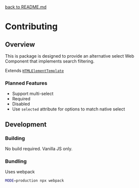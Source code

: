 [back to README.md](README.md)


# Contributing

## Overview
This is package is designed to provide an alternative select Web Component that implements search
filtering.

Extends [`HTMLElementTemplate`](https://github.com/mjbrisebois/purewc-template)

### Planned Features

- Support multi-select
- Required
- Disabled
- Use `selected` attribute for options to match native select


## Development

### Building
No build required.  Vanilla JS only.

### Bundling
Uses webpack

```bash
MODE=production npx webpack
```
